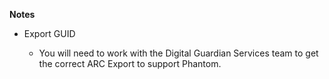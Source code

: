 [comment]: # " File: readme.md"
[comment]: # ""
[comment]: # "  Licensed under Apache 2.0 (https://www.apache.org/licenses/LICENSE-2.0.txt)"
[comment]: # ""
**Notes**

-   Export GUID

      

    -   You will need to work with the Digital Guardian Services team to get the correct ARC Export
        to support Phantom.

          
          
